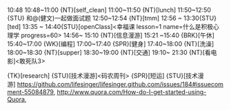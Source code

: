 
10:48
10:48~11:00 {NT}[self_clean]
11:00~11:50 {NT}[lunch]
11:50~12:50 {STU} 和@(健文)一起做面试题
12:50~12:54 {NT}[tmm]
12:56 ~ 13:30{STU}[ted]
13:35 ~ 14:40{STU}[openClass]<幸福课 lesson=1 name=什么是积极心理学 progress=60>
14:56~ 15:10 {NT}[信息漫游]
15:21 ~15:40 {BRK}[午休]
15:40~17:00 {WK}[编程]<life-time-tracker>
17:00~17:40 {SPR}[健身]
17:40~18:00 {NT}[洗澡]
18:00~18:30 {NT}[supper]
18:30~19:00 {NT}[交通]
19:10~ 21:30 {NT}[看电影]<敢死队3>




{TK}[research]
{STU}[技术漫游]<码农周刊>
{SPR}[短运]
{STU}[技术漫游] <u>https://github.com/lifesinger/lifesinger.github.com/issues/184#issuecomment-55084879</u>, <u>http://www.quora.com/How-do-I-get-started-using-Quora</u>,
